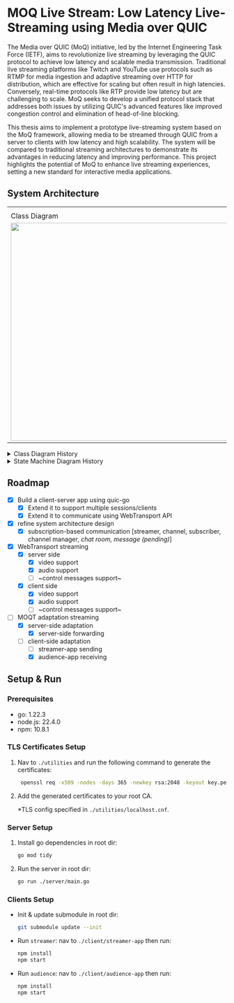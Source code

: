 # MOQ Live Stream: Low Latency Live-Streaming using Media over QUIC

The Media over QUIC (MoQ) initiative, led by the Internet Engineering Task Force (IETF), aims to revolutionize live streaming by leveraging the QUIC protocol to achieve low latency and scalable media transmission. Traditional live streaming platforms like Twitch and YouTube use protocols such as RTMP for media ingestion and adaptive streaming over HTTP for distribution, which are effective for scaling but often result in high latencies. Conversely, real-time protocols like RTP provide low latency but are challenging to scale. MoQ seeks to develop a unified protocol stack that addresses both issues by utilizing QUIC's advanced features like improved congestion control and elimination of head-of-line blocking.

This thesis aims to implement a prototype live-streaming system based on the MoQ framework, allowing media to be streamed through QUIC from a server to clients with low latency and high scalability. The system will be compared to traditional streaming architectures to demonstrate its advantages in reducing latency and improving performance. This project highlights the potential of MoQ to enhance live streaming experiences, setting a new standard for interactive media applications.

## System Architecture

<table>
  
  <th>
    <tr>
      <td>Class Diagram</td>
      <td>State Machine Diagram</td>
    </tr>
  </th>

  <tr>
    <td>
      <img width="500" src="https://github.com/user-attachments/assets/293a5d02-5e37-4b15-881c-2c2c0115e77e">
    </td>
    <td>
      <img width="500" src="https://github.com/user-attachments/assets/663d7b13-fab9-4354-b1e3-72fb9e85524a">
    </td>
  </tr>
  
</table>

<details>
  <summary>Class Diagram History</summary>
  <table>
    <tr>
      <td>
        <img
          width="500"
          src="https://github.com/user-attachments/assets/94ad26d3-fb4d-4016-9247-12ae484c80bb"
        />
      </td>
    </tr>
    <tr>
      <td>
        <img
          width="500"
          src="https://github.com/user-attachments/assets/a1553e78-808f-4d91-b2e3-ebcef4188c95"
        />
      </td>
    </tr>
    <tr>
      <td>
        <img
          width="500"
          src="https://github.com/user-attachments/assets/1d683f32-98c6-4147-887d-cd4ff84dac41"
        />
      </td>
    </tr>
    <tr>
      <td>
        <img
          width="500"
          src="https://github.com/user-attachments/assets/87b76cf9-b5c9-4e0d-9254-0bac5d46607e"
        />
      </td>
    </tr>
  </table>
</details>

<details>
  <summary>State Machine Diagram History</summary>

  <table>
    <tr>
      <td>
        <img
          width="500"
          src="https://github.com/user-attachments/assets/5134e320-2a70-4235-8b72-84f0254a112c"
        />
      </td>
    </tr>
  </table>
</details>


## Roadmap

- [x] Build a client-server app using quic-go
  - [x] Extend it to support multiple sessions/clients
  - [x] Extend it to communicate using WebTransport API
- [x] refine system architecture design
  - [x] subscription-based communication [streamer, channel, subscriber, channel manager, *chat room, message (pending)*]
- [x] WebTransport streaming
  - [x] server side
    - [x] video support
    - [x] audio support
    - [ ] ~control messages support~
  - [x] client side
    - [x] video support
    - [x] audio support
    - [ ] ~control messages support~
- [ ] MOQT adaptation streaming
    - [x] server-side adaptation
      - [x] server-side forwarding
    - [ ] client-side adaptation
      - [ ] streamer-app sending
      - [x] audience-app receiving

## Setup & Run

### Prerequisites

- go: 1.22.3
- node.js: 22.4.0
- npm: 10.8.1

### TLS Certificates Setup

1. Nav to `./utilities` and run the following command to generate the certificates:
   ```sh
    openssl req -x509 -nodes -days 365 -newkey rsa:2048 -keyout key.pem -out cert.pem -config localhost.cnf
   ```
2. Add the generated certificates to your root CA.

   \*TLS config specified in `./utilities/localhost.cnf`.

### Server Setup

1. Install go dependencies in root dir:
   ```sh
   go mod tidy
   ```
2. Run the server in root dir:
   ```sh
   go run ./server/main.go
   ```

### Clients Setup

- Init & update submodule in root dir:
    ```sh
    git submodule update --init
    ```
- Run `streamer`: nav to `./client/streamer-app` then run:
    ```sh
    npm install
    npm start
    ```
- Run `audience`: nav to `./client/audience-app` then run:
    ```sh
    npm install
    npm start
    ```
